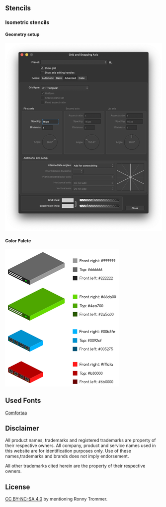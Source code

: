 ## Stencils

### Isometric stencils

#### Geometry setup

![](readme/triangular_2-1.png)

#### Color Palete

![](readme/isometric-colors.png)


## Used Fonts

[Comfortaa](https://fonts.google.com/specimen/Comfortaa)

## Disclaimer

All product names, trademarks and registered trademarks are property of their respective owners.
All company, product and service names used in this website are for identification purposes only.
Use of these names,trademarks and brands does not imply endorsement.

All other trademarks cited herein are the property of their respective owners.

## License

[CC BY-NC-SA 4.0](https://creativecommons.org/licenses/by-nc-sa/4.0/) by mentioning Ronny Trommer.

